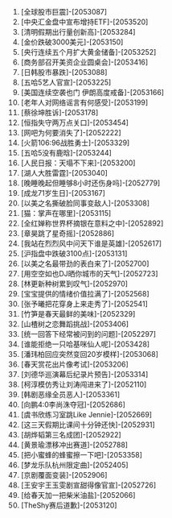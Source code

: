 
1. [全球股市巨震]-[2053087]
1. [中央汇金盘中宣布增持ETF]-[2053520]
1. [清明假期出行量创新高]-[2053284]
1. [金价跌破3000美元]-[2053150]
1. [央行连续五个月扩大黄金储备]-[2053252]
1. [商务部召开美资企业圆桌会]-[2053416]
1. [日韩股市暴跌]-[2053088]
1. [五哈5艺人官宣]-[2053225]
1. [美国连续空袭也门 伊朗高度戒备]-[2053166]
1. [老年人对网络谣言有何感受]-[2053199]
1. [蔡徐坤胜诉]-[2053178]
1. [恒指失守两万点关口]-[2053454]
1. [网吧为何要消失了]-[2052222]
1. [火箭106:96战胜勇士]-[2053329]
1. [五哈5没有鹿晗]-[2053244]
1. [人民日报：天塌不下来]-[2053200]
1. [湖人大胜雷霆]-[2053040]
1. [晚睡晚起但睡够8小时还伤身吗]-[2052779]
1. [成龙71岁生日]-[2053167]
1. [以美之名撕破脸同事变敌人]-[2053308]
1. [猫：掌声在哪里]-[2053115]
1. [全红婵称世界杯摘银在意料之中]-[2052892]
1. [章昊跳了星奇摇]-[2052886]
1. [我站在烈烈风中问天下谁是英雄]-[2052617]
1. [沪指盘中跌破3100点]-[2053131]
1. [以美之名最带劲的表白来了]-[2052700]
1. [用空空如也DJ晒你城市的天气]-[2052723]
1. [林更新种树累到叹气]-[2052970]
1. [宝宝提供的情绪价值拉满了]-[2052568]
1. [张予曦把花穿身上来走秀了]-[2052541]
1. [竹笋是春天最鲜的美味]-[2052329]
1. [山楂树之恋舞蹈挑战]-[2053406]
1. [统一回答下经常被问到的问题]-[2052297]
1. [谁能拒绝一只哈基咪仙人呢]-[2053428]
1. [潘玮柏回应突然变回20岁模样]-[2053068]
1. [春天赏花出片像考试]-[2053206]
1. [刘德华巡演幕后纪录片预告]-[2053314]
1. [柯淳模仿秀让刘涛闯进来了]-[2052110]
1. [韩剧恶缘全员恶人]-[2053361]
1. [向鹏4:0李尚洙夺冠]-[2052686]
1. [虞书欣练习室跳Like Jennie]-[2052669]
1. [这三天假期比课间十分钟还快]-[2052931]
1. [胡烨韬第三名成团]-[2052922]
1. [黄景瑜漂移冲出赛道]-[2052788]
1. [把小蜜蜂的蜂蜜擦一下吧]-[2053358]
1. [梦龙乐队杭州限定曲]-[2052405]
1. [京剧覆面变装]-[2052906]
1. [王安宇王玉雯剧宣甜得像官宣]-[2052726]
1. [给春天加一把柴米油盐]-[2052066]
1. [TheShy赛后道歉]-[2053120]